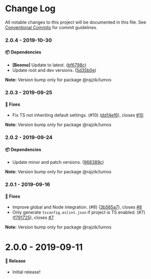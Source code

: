# Change Log

All notable changes to this project will be documented in this file.
See [Conventional Commits](https://conventionalcommits.org) for commit guidelines.

### 2.0.4 - 2019-10-30

#### 📦 Dependencies

- **[Beemo]** Update to latest. ([bf6798c](https://github.com/rajzik/lumos/commit/bf6798c))
- Update root and dev versions. ([5d35b0e](https://github.com/rajzik/lumos/commit/5d35b0e))

**Note:** Version bump only for package @rajzik/lumos





### 2.0.3 - 2019-09-25

#### 🐞 Fixes

- Fix TS not inheriting default settings. (#10) ([dd14ef6](https://github.com/rajzik/lumos/commit/dd14ef6)), closes [#10](https://github.com/rajzik/lumos/issues/10)

**Note:** Version bump only for package @rajzik/lumos





### 2.0.2 - 2019-09-24

#### 📦 Dependencies

- Update minor and patch versions. ([968389c](https://github.com/rajzik/lumos/commit/968389c))

**Note:** Version bump only for package @rajzik/lumos





### 2.0.1 - 2019-09-16

#### 🐞 Fixes

- Improve global and Node integration. (#8) ([3b565a7](https://github.com/rajzik/lumos/commit/3b565a7)), closes [#8](https://github.com/rajzik/lumos/issues/8)
- Only generate `tsconfig.eslint.json` if project is TS enabled. (#7) ([f791725](https://github.com/rajzik/lumos/commit/f791725)), closes [#7](https://github.com/rajzik/lumos/issues/7)

**Note:** Version bump only for package @rajzik/lumos





# 2.0.0 - 2019-09-11

#### 🎉 Release

- Initial release!
